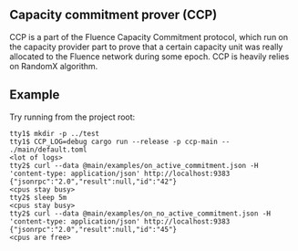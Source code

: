 ## Capacity commitment prover (CCP)

CCP is a part of the Fluence Capacity Commitment protocol, which run on the capacity provider part to prove that a certain capacity unit was really allocated to the Fluence network during some epoch. CCP is heavily relies on RandomX algorithm. 

## Example

Try running from the project root:

```
tty1$ mkdir -p ../test
tty1$ CCP_LOG=debug cargo run --release -p ccp-main -- ./main/default.toml
<lot of logs>
tty2$ curl --data @main/examples/on_active_commitment.json -H 'content-type: application/json' http://localhost:9383
{"jsonrpc":"2.0","result":null,"id":"42"}
<cpus stay busy>
tty2$ sleep 5m
<cpus stay busy>
tty2$ curl --data @main/examples/on_no_active_commitment.json -H 'content-type: application/json' http://localhost:9383
{"jsonrpc":"2.0","result":null,"id":"45"}
<cpus are free>
```
